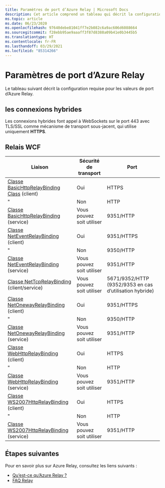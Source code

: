 ```yaml
---
title: Paramètres de port d’Azure Relay | Microsoft Docs
description: Cet article comprend un tableau qui décrit la configuration requise pour les valeurs de port d’Azure Relay.
ms.topic: article
ms.date: 06/23/2020
ms.openlocfilehash: 97640debe81041ff7e2b082c6a9ac606d6088664
ms.sourcegitcommit: f28ebb95ae9aaaff3f87d8388a09b41e0b3445b5
ms.translationtype: HT
ms.contentlocale: fr-FR
ms.lasthandoff: 03/29/2021
ms.locfileid: "85314266"
---
```

# <a name="azure-relay-port-settings"></a>Paramètres de port d’Azure Relay

Le tableau suivant décrit la configuration requise pour les valeurs de port d’Azure Relay.

## <a name="hybrid-connections"></a>les connexions hybrides

Les connexions hybrides font appel à WebSockets sur le port 443 avec TLS/SSL comme mécanisme de transport sous-jacent, qui utilise uniquement **HTTPS**. 

## <a name="wcf-relays"></a>Relais WCF
  
|Liaison|Sécurité de transport|Port|  
|-------------|------------------------|----------|  
|[Classe BasicHttpRelayBinding Class](/dotnet/api/microsoft.servicebus.basichttprelaybinding) (client)|Oui|HTTPS| 
|" |Non|HTTP|  
|[Classe BasicHttpRelayBinding](/dotnet/api/microsoft.servicebus.basichttprelaybinding) (service)|Vous pouvez soit utiliser|9351/HTTP|  
|[Classe NetEventRelayBinding](/dotnet/api/microsoft.servicebus.neteventrelaybinding) (client)|Oui|9351/HTTPS|  
|" |Non|9350/HTTP|  
|[Classe NetEventRelayBinding](/dotnet/api/microsoft.servicebus.neteventrelaybinding) (service)|Vous pouvez soit utiliser|9351/HTTP|  
|[Classe NetTcpRelayBinding](/dotnet/api/microsoft.servicebus.nettcprelaybinding) (client/service)|Vous pouvez soit utiliser|5671/9352/HTTP (9352/9353 en cas d’utilisation hybride)|  
|[Classe NetOnewayRelayBinding](/dotnet/api/microsoft.servicebus.netonewayrelaybinding) (client)|Oui|9351/HTTPS|  
|" |Non|9350/HTTP|  
|[Classe NetOnewayRelayBinding](/dotnet/api/microsoft.servicebus.netonewayrelaybinding) (service)|Vous pouvez soit utiliser|9351/HTTP|  
|[Classe WebHttpRelayBinding](/dotnet/api/microsoft.servicebus.webhttprelaybinding) (client)|Oui|HTTPS|  
|" |Non|HTTP|  
|[Classe WebHttpRelayBinding](/dotnet/api/microsoft.servicebus.webhttprelaybinding) (service)|Vous pouvez soit utiliser|9351/HTTP|  
|[Classe WS2007HttpRelayBinding](/dotnet/api/microsoft.servicebus.ws2007httprelaybinding) (client)|Oui|HTTPS|  
|" |Non|HTTP|  
|[Classe WS2007HttpRelayBinding](/dotnet/api/microsoft.servicebus.ws2007httprelaybinding) (service)|Vous pouvez soit utiliser|9351/HTTP|

## <a name="next-steps"></a>Étapes suivantes
Pour en savoir plus sur Azure Relay, consultez les liens suivants :
* [Qu’est-ce qu’Azure Relay ?](relay-what-is-it.md)
* [FAQ Relay](relay-faq.md)
